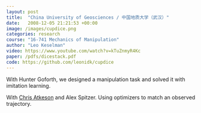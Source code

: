 ```yaml
---
layout: post
title:  "China University of Geosciences / 中国地质大学（武汉）"
date:   2008-12-05 21:21:53 +00:00
image: /images/cupdice.png
categories: research
course: "16-741 Mechanics of Manipulation"
author: "Leo Keselman"
video: https://www.youtube.com/watch?v=kTuZnmyR4Kc
paper: /pdfs/dicestack.pdf
code: https://github.com/leonidk/cupdice
---
```

With Hunter Goforth, we designed a manipulation task and solved it with imitation learning. 

With [Chris Atkeson](http://www.cs.cmu.edu/~cga/) and Alex Spitzer. Using optimizers to match an observed trajectory.
